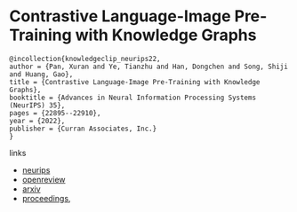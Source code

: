 # Contrastive Language-Image Pre-Training with Knowledge Graphs

```
@incollection{knowledgeclip_neurips22,
author = {Pan, Xuran and Ye, Tianzhu and Han, Dongchen and Song, Shiji and Huang, Gao},
title = {Contrastive Language-Image Pre-Training with Knowledge Graphs},
booktitle = {Advances in Neural Information Processing Systems (NeurIPS) 35},
pages = {22895--22910},
year = {2022},
publisher = {Curran Associates, Inc.}
}
```

links
- [neurips](https://nips.cc/Conferences/2022/Schedule?showEvent=53541)
- [openreview](https://openreview.net/forum?id=4T3kbrzfeR)
- [arxiv](https://arxiv.org/abs/2210.08901)
- [proceedings](https://papers.nips.cc//paper_files/paper/2022/hash/904aac1c930c196f1c71533d4d9dc31a-Abstract-Conference.html),
